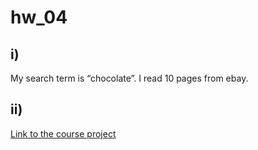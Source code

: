 # hw_04
## i) 
My search term is “chocolate”. I read 10 pages from ebay.
## ii) 
[Link to the course project](https://github.com/mikeizbicki/cmc-csci040/tree/2020fall/hw_04)
